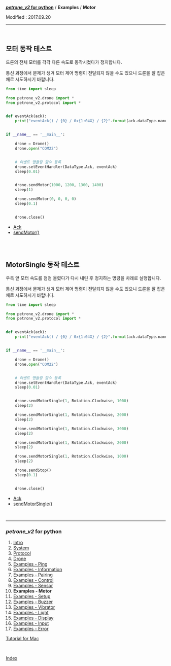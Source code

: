 **[*petrone_v2* for python](index.md)** / **Examples** / **Motor**

Modified : 2017.09.20

---

<br>


## <a name="Motor">모터 동작 테스트</a>

드론의 전체 모터를 각각 다른 속도로 동작시켰다가 정지합니다.

통신 과정에서 문제가 생겨 모터 제어 명령이 전달되지 않을 수도 있으니 드론을 잘 잡은 채로 시도하시기 바랍니다.

```py
from time import sleep

from petrone_v2.drone import *
from petrone_v2.protocol import *


def eventAck(ack):
    print("eventAck() / {0} / 0x{1:04X} / {2}".format(ack.dataType.name, ack.crc16, ack.systemTime))


if __name__ == '__main__':

    drone = Drone()
    drone.open("COM22")


    # 이벤트 핸들링 함수 등록
    drone.setEventHandler(DataType.Ack, eventAck)
    sleep(0.01)


    drone.sendMotor(1000, 1200, 1300, 1400)
    sleep(1)

    drone.sendMotor(0, 0, 0, 0)
    sleep(0.1)


    drone.close()
```

- [Ack](03_protocol.md#Ack)
- [sendMotor()](04_drone.md#sendMotor)


<br>
<br>


## <a name="MotorSingle">MotorSingle 동작 테스트</a>

우측 앞 모터 속도를 점점 올렸다가 다시 내린 후 정지하는 명령을 차례로 실행합니다.

통신 과정에서 문제가 생겨 모터 제어 명령이 전달되지 않을 수도 있으니 드론을 잘 잡은 채로 시도하시기 바랍니다.

```py
from time import sleep

from petrone_v2.drone import *
from petrone_v2.protocol import *


def eventAck(ack):
    print("eventAck() / {0} / 0x{1:04X} / {2}".format(ack.dataType.name, ack.crc16, ack.systemTime))


if __name__ == '__main__':

    drone = Drone()
    drone.open("COM22")


    # 이벤트 핸들링 함수 등록
    drone.setEventHandler(DataType.Ack, eventAck)
    sleep(0.01)


    drone.sendMotorSingle(1, Rotation.Clockwise, 1000)
    sleep(2)

    drone.sendMotorSingle(1, Rotation.Clockwise, 2000)
    sleep(2)

    drone.sendMotorSingle(1, Rotation.Clockwise, 3000)
    sleep(2)

    drone.sendMotorSingle(1, Rotation.Clockwise, 2000)
    sleep(2)

    drone.sendMotorSingle(1, Rotation.Clockwise, 1000)
    sleep(2)

    drone.sendStop()
    sleep(0.1)


    drone.close()
```

- [Ack](03_protocol.md#Ack)
- [sendMotorSingle()](04_drone.md#sendMotorSingle)


<br>

---

<h3><i>petrone_v2</i> for python</H3>

 1. [Intro](01_intro.md)
 2. [System](02_system.md)
 3. [Protocol](03_protocol.md)
 4. [Drone](04_drone.md)
 5. [Examples - Ping](examples_01_ping.md)
 6. [Examples - Information](examples_02_information.md)
 7. [Examples - Pairing](examples_03_pairing.md)
 8. [Examples - Control](examples_04_control.md)
 9. [Examples - Sensor](examples_05_sensor.md)
10. **Examples - Motor**
11. [Examples - Setup](examples_07_setup.md)
12. [Examples - Buzzer](examples_08_buzzer.md)
13. [Examples - Vibrator](examples_09_vibrator.md)
14. [Examples - Light](examples_10_light.md)
15. [Examples - Display](examples_11_display.md)
16. [Examples - Input](examples_12_input.md)
17. [Examples - Error](examples_13_error.md)

[Tutorial for Mac](./tutorial_for_mac/)

<br>

[Index](index.md)
